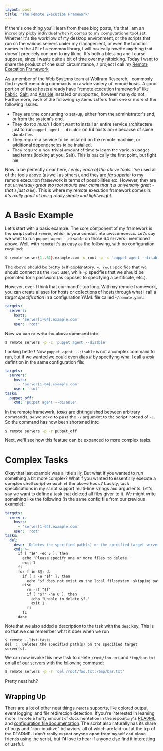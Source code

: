 ```yaml
---
layout: post
title: "The Remote Execution Framework"
---
```


If there's one thing you'll learn from these blog posts, it's that I am an incredibly picky individual when it comes to my computational tool set. Whether it's the workflow of my desktop environment, or the scripts that run on the various servers under my management, or even the function names in the API of a common library, I will basically rewrite anything that doesn't precisely conform to my liking. It's both a blessing and I curse I suppose, since I waste quite a bit of time over my nitpicking. Today I want to share the product of one such circumstance, a project I call my [Remote Execution Framework](https://github.com/HarrisonTotty/remote-framework).

As a member of the Web Systems team at Wolfram Research, I commonly find myself executing commands on a wide variety of remote hosts. A good portion of these hosts already have "remote execution frameworks" like [Fabric](http://www.fabfile.org/), [Salt](https://www.saltstack.com/), and [Ansible](https://www.ansible.com/) installed or supported, however many do not. Furthermore, each of the following systems suffers from one or more of the following issues:

* They are time consuming to set-up, either from the administrator's end, or from the system's end.
* They do _too much_. I don't want to install an entire service architecture just to run `puppet agent --disable` on 64 hosts _once_ because of some dumb fire.
* They require a service to be installed on the remote machine, or additional dependencies to be installed.
* They require a non-trivial amount of time to learn the various usages and terms (looking at you, Salt). This is basically the first point, but fight me.

Now to be perfectly clear here, _I enjoy each of the above tools_. I've used all of the tools above (as well as others), and they are _far superior_ to my remote execution framework in terms of possibilities etc. However, they are not _universally great_ (_no tool should ever claim that it is universally great - that's just a lie_). This is where my remote execution framework comes in: _it's really good at being really simple and lightweight_.


# A Basic Example

Let's start with a basic example. The core component of my framework is the script called `remote`, which is your conduit into awesomeness. Let's say we want to run `puppet agent --disable` on those 64 servers I mentioned above. Well, with `remote` it's as easy as the following, with no configuration required:

```bash
$ remote server{1..64}.example.com -u root -p -c 'puppet agent --disable'
```

The above should be pretty self-explanatory. `-u root` specifies that we should connect as the `root` user, while `-p` specifies that we should be prompted for a password (as opposed to specifying a certificate, etc.).

However, even I think that command's too long. With my remote framework, you can create aliases for hosts or collections of hosts through what I call a _target specification_ in a configuration YAML file called `~/remote.yaml`:

```yaml
targets:
  servers:
    hosts:
      - 'server[1-64].example.com'
    user: 'root'
```

Now we can re-write the above command into:

```bash
$ remote servers -p -c 'puppet agent --disable'
```

Looking better! Now `puppet agent --disable` is not a complex command to run, but if we wanted we could even alias _it_ by specifying what I call a _task_ definition in the same configuration file:

```yaml
targets:
  servers:
    hosts:
      - 'server[1-64].example.com'
    user: 'root'
tasks:
  puppet_off:
    cmd: 'puppet agent --disable'
```

In the remote framework, _tasks_ are distinguished between arbitrary commands, so we need to pass the `-r` argument to the script instead of `-c`. So the command has now been shortened into:

```bash
$ remote servers -p -r puppet_off
```

Next, we'll see how this feature can be expanded to more complex tasks.


# Complex Tasks

Okay that last example was a little silly. But what if you wanted to run something a bit more complex? What if you wanted to essentially execute a complex shell script on each of the above hosts? Luckily, task specifications in my script support multi-line strings and arguments. Let's say we want to define a task that deleted all files given to it. We might write something like the following (in the same config file from our previous example):

```yaml
targets:
  servers:
    hosts:
      - 'server[1-64].example.com'
    user: 'root'
tasks:
  del:
    desc: 'Deletes the specified path(s) on the specified target server(s).'
    cmd: >-
      if [ "$#" -eq 0 ]; then
        echo 'Please specify one or more files to delete.'
        exit 1
      fi
      for f in $@; do
        if [ ! -e "$f" ]; then
          echo "$f does not exist on the local filesystem, skipping path."
        else
          rm -rf "$f"
          if [ "$?" -ne 0 ]; then
            echo "Unable to delete $f."
            exit 1
          fi
        fi
      done
```

Note that we also added a description to the task with the `desc` key. This is so that we can remember what it does when we run

```
$ remote --list-tasks
del  :  Deletes the specified path(s) on the specified target server(s).
```

We can now invoke this new task to delete `/root/foo.txt` and `/tmp/bar.txt` on all of our servers with the following command:

```bash
$ remote servers -p -r 'del:/root/foo.txt:/tmp/bar.txt'
```

Pretty neat huh?


## Wrapping Up

There are a lot of other neat things `remote` supports, like colored output, event logging, and file redirection detection. If you're interested in learning more, I wrote a hefty amount of documentation in the repository's [README](https://github.com/HarrisonTotty/remote-framework/blob/master/README.md) and [configuration file documentation](https://github.com/HarrisonTotty/remote-framework/blob/master/CONFIGURATION.md). The script also naturally has its share of bugs and "non-intuitive" behaviors, all of which are laid-out at the top of the README. I don't really expect anyone apart from myself and close friends using the script, but I'd love to hear if anyone else find it interesting or useful.
